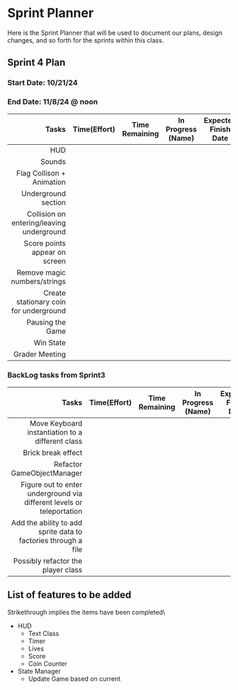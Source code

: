 # Sprint Planner
Here is the Sprint Planner that will be used to document our plans, design changes, and so forth for the sprints within this class.

## Sprint 4 Plan

### Start Date: 10/21/24 
### End Date: 11/8/24 @ noon

| Tasks | Time(Effort) | Time Remaining | In Progress (Name) | Expected Finish Date | Finished Date |
|------:|--------------|----------------|--------------------|----------------------|---------------|
| HUD | 
| Sounds |
| Flag Collison + Animation | 
| Underground section |
| Collision on entering/leaving underground  | 
| Score points appear on screen | 
| Remove magic numbers/strings |
| Create stationary coin for underground |
| Pausing the Game |
| Win State |
| Grader Meeting |

### BackLog tasks from Sprint3
| Tasks | Time(Effort) | Time Remaining | In Progress (Name) | Expected Finish Date | Finished Date |
|------:|--------------|----------------|--------------------|----------------------|---------------|
| Move Keyboard instantiation to a different class |
| Brick break effect |
| Refactor GameObjectManager |
| Figure out to enter underground via different levels or teleportation |
| Add the ability to add sprite data to factories through a file |
| Possibly refactor the player class |


## List of features to be added
Strikethrough implies the items have been completed\
* HUD
  - Text Class
  - Timer
  - Lives
  - Score
  - Coin Counter
* State Manager
  - Update Game based on current


